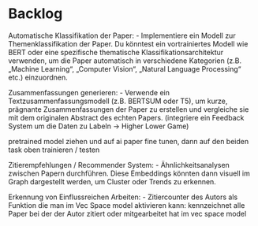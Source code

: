 # Backlog

Automatische Klassifikation der Paper:
    - Implementiere ein Modell zur Themenklassifikation der Paper. Du könntest ein vortrainiertes Modell wie BERT oder eine spezifische thematische Klassifikationsarchitektur verwenden, um die Paper automatisch in verschiedene Kategorien (z.B. „Machine Learning“, „Computer Vision“, „Natural Language Processing“ etc.) einzuordnen.

Zusammenfassungen generieren:
    - Verwende ein Textzusammenfassungsmodell (z.B. BERTSUM oder T5), um kurze, prägnante Zusammenfassungen der Paper zu erstellen und vergleiche sie mit dem originalen Abstract des echten Papers. (integriere ein Feedback System um die Daten zu Labeln -> Higher Lower Game)

pretrained model ziehen und auf ai paper fine tunen, dann auf den beiden task oben trainieren / testen

Zitierempfehlungen / Recommender System:
    - Ähnlichkeitsanalysen zwischen Papern durchführen. Diese Embeddings könnten dann visuell im Graph dargestellt werden, um Cluster oder Trends zu erkennen.

Erkennung von Einflussreichen Arbeiten:
    - Zitiercounter des Autors als Funktion die man im Vec Space model aktivieren kann: kennzeichnet alle Paper bei der der Autor zitiert oder mitgearbeitet hat im vec space model